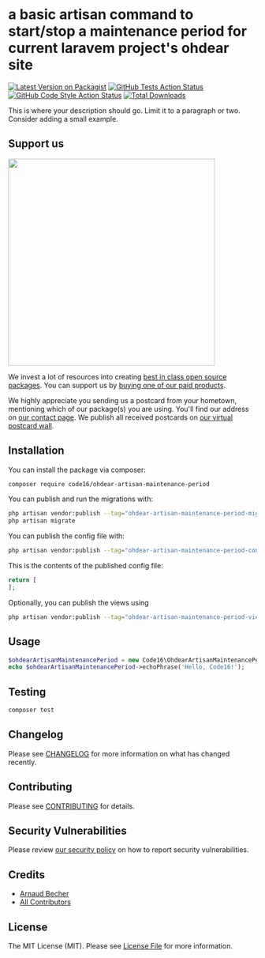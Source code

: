 # a basic artisan command to start/stop a maintenance period for current laravem project's ohdear site

[![Latest Version on Packagist](https://img.shields.io/packagist/v/code16/ohdear-artisan-maintenance-period.svg?style=flat-square)](https://packagist.org/packages/code16/ohdear-artisan-maintenance-period)
[![GitHub Tests Action Status](https://img.shields.io/github/workflow/status/code16/ohdear-artisan-maintenance-period/run-tests?label=tests)](https://github.com/code16/ohdear-artisan-maintenance-period/actions?query=workflow%3Arun-tests+branch%3Amain)
[![GitHub Code Style Action Status](https://img.shields.io/github/workflow/status/code16/ohdear-artisan-maintenance-period/Fix%20PHP%20code%20style%20issues?label=code%20style)](https://github.com/code16/ohdear-artisan-maintenance-period/actions?query=workflow%3A"Fix+PHP+code+style+issues"+branch%3Amain)
[![Total Downloads](https://img.shields.io/packagist/dt/code16/ohdear-artisan-maintenance-period.svg?style=flat-square)](https://packagist.org/packages/code16/ohdear-artisan-maintenance-period)

This is where your description should go. Limit it to a paragraph or two. Consider adding a small example.

## Support us

[<img src="https://github-ads.s3.eu-central-1.amazonaws.com/ohdear-artisan-maintenance-period.jpg?t=1" width="419px" />](https://spatie.be/github-ad-click/ohdear-artisan-maintenance-period)

We invest a lot of resources into creating [best in class open source packages](https://spatie.be/open-source). You can support us by [buying one of our paid products](https://spatie.be/open-source/support-us).

We highly appreciate you sending us a postcard from your hometown, mentioning which of our package(s) you are using. You'll find our address on [our contact page](https://spatie.be/about-us). We publish all received postcards on [our virtual postcard wall](https://spatie.be/open-source/postcards).

## Installation

You can install the package via composer:

```bash
composer require code16/ohdear-artisan-maintenance-period
```

You can publish and run the migrations with:

```bash
php artisan vendor:publish --tag="ohdear-artisan-maintenance-period-migrations"
php artisan migrate
```

You can publish the config file with:

```bash
php artisan vendor:publish --tag="ohdear-artisan-maintenance-period-config"
```

This is the contents of the published config file:

```php
return [
];
```

Optionally, you can publish the views using

```bash
php artisan vendor:publish --tag="ohdear-artisan-maintenance-period-views"
```

## Usage

```php
$ohdearArtisanMaintenancePeriod = new Code16\OhdearArtisanMaintenancePeriod();
echo $ohdearArtisanMaintenancePeriod->echoPhrase('Hello, Code16!');
```

## Testing

```bash
composer test
```

## Changelog

Please see [CHANGELOG](CHANGELOG.md) for more information on what has changed recently.

## Contributing

Please see [CONTRIBUTING](CONTRIBUTING.md) for details.

## Security Vulnerabilities

Please review [our security policy](../../security/policy) on how to report security vulnerabilities.

## Credits

- [Arnaud Becher](https://github.com/code16)
- [All Contributors](../../contributors)

## License

The MIT License (MIT). Please see [License File](LICENSE.md) for more information.
